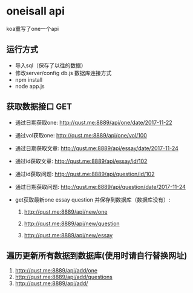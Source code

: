# oneisall api
koa重写了one一个api


## 运行方式

* 导入sql（保存了以往的数据）
* 修改server/config db.js 数据库连接方式
* npm install
* node app.js

## 获取数据接口 GET

* 通过日期获取one: http://qust.me:8889/api/one/date/2017-11-22

* 通过vol获取one: http://qust.me:8889/api/one/vol/100

* 通过日期获取文章: http://qust.me:8889/api/essay/date/2017-11-24

* 通过id获取文章: http://qust.me:8889/api/essay/id/102

* 通过id获取问题:
http://qust.me:8889/api/question/id/102

* 通过日期获取问题:
http://qust.me:8889/api/question/date/2017-11-24

* get获取最新one essay question 并保存到数据库（数据库没有）:

    1. http://qust.me:8889/api/new/one

    2. http://qust.me:8889/api/new/question

    3. http://qust.me:8889/api/new/essay

 ## 遍历更新所有数据到数据库(使用时请自行替换网址)
1. http://qust.me:8889/api/add/one
2. http://qust.me:8889/api/add/questions
3. http://qust.me:8889/api/add/